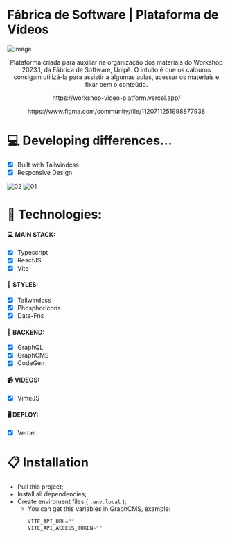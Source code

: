  # Fábrica de Software | Plataforma de Vídeos

![image](https://user-images.githubusercontent.com/104099580/225122976-c67b9d20-352b-4680-b02a-6fd100c27f74.png)

<p align="center">Plataforma criada para auxiliar na organização dos materiais do Workshop 2023.1, da Fábrica de Software, Unipê. O intuito é que os calouros consigam utilizá-la para assistir a algumas aulas, acessar os materiais e fixar bem o conteúdo.</p>
<p align="center">https://workshop-video-platform.vercel.app/</p>
<p align="center">https://www.figma.com/community/file/1120711251998877938</p>

# 💻 Developing differences...

- [x] Built with Tailwindcss
- [x] Responsive Design

![02](https://user-images.githubusercontent.com/104099580/176366954-68b8c4ad-ba56-41e1-83ba-84777dc7a793.png)
![01](https://user-images.githubusercontent.com/104099580/176366959-5e0c346e-2fe9-4b24-92d9-5d6e63245c33.png)

# 🚀 Technologies:

#### 💻 MAIN STACK:
 - [x] Typescript
 - [x] ReactJS
 - [x] Vite

#### 🎨 STYLES:
 - [x] Tailwindcss
 - [x] PhosphorIcons
 - [x] Date-Fns

#### 🧠 BACKEND:
 - [x] GraphQL
 - [x] GraphCMS
 - [x] CodeGen

#### 📹 VIDEOS:
 - [x] VimeJS

#### 🖥 DEPLOY:
 - [x] Vercel

# 📋 Installation
- Pull this project;
- Install all dependencies;
- Create enviroment files ( ```.env.local``` );
  - You can get this variables in GraphCMS, example:
    ```js
    VITE_API_URL=""
    VITE_API_ACCESS_TOKEN=""
    ```
